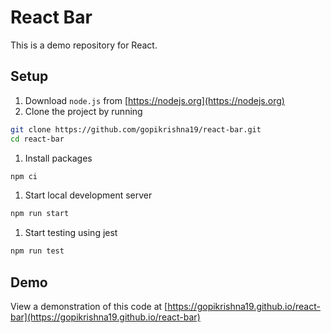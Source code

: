 # React Bar

This is a demo repository for React.

## Setup

1. Download `node.js` from [https://nodejs.org](https://nodejs.org)
1. Clone the project by running
  ```bash
  git clone https://github.com/gopikrishna19/react-bar.git
  cd react-bar
  ```
1. Install packages
  ```bash
  npm ci
  ```
1. Start local development server
  ```bash
  npm run start
  ```
1. Start testing using jest
  ```bash
  npm run test
  ```

## Demo

View a demonstration of this code at [https://gopikrishna19.github.io/react-bar](https://gopikrishna19.github.io/react-bar)
